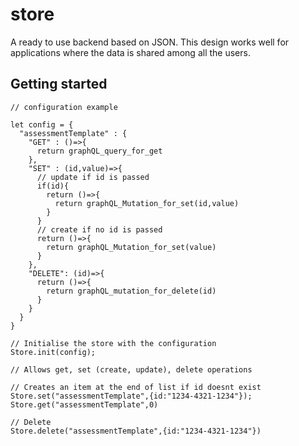 # store
A ready to use backend based on JSON. This design works well for applications where the data is shared among all the users.

## Getting started

```
// configuration example

let config = {
  "assessmentTemplate" : {
    "GET" : ()=>{
      return graphQL_query_for_get
    },
    "SET" : (id,value)=>{
      // update if id is passed
      if(id){
        return ()=>{
          return graphQL_Mutation_for_set(id,value)
        }
      }
      // create if no id is passed
      return ()=>{
        return graphQL_Mutation_for_set(value)
      }
    },
    "DELETE": (id)=>{
      return ()=>{
        return graphQL_mutation_for_delete(id)
      }
    }
  }
}

// Initialise the store with the configuration
Store.init(config);

// Allows get, set (create, update), delete operations

// Creates an item at the end of list if id doesnt exist
Store.set("assessmentTemplate",{id:"1234-4321-1234"}); 
Store.get("assessmentTemplate",0)

// Delete
Store.delete("assessmentTemplate",{id:"1234-4321-1234"})

```
